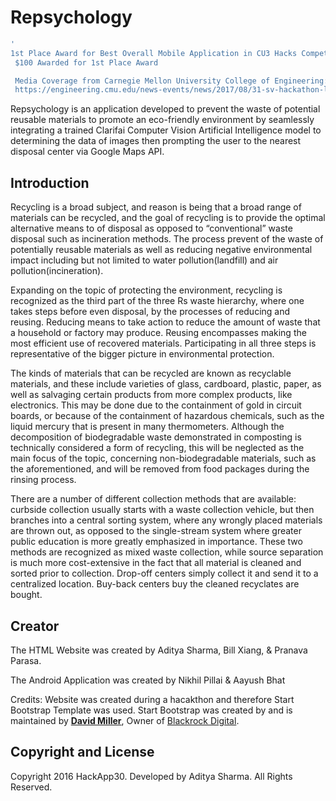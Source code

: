 # Repsychology
``` bash
' 
1st Place Award for Best Overall Mobile Application in CU3 Hacks Competition July 2017
 $100 Awarded for 1st Place Award

 Media Coverage from Carnegie Mellon University College of Engineering: 
 https://engineering.cmu.edu/news-events/news/2017/08/31-sv-hackathon-library.html
```

Repsychology is an application developed to prevent the waste of potential reusable materials to promote an eco-friendly
environment by seamlessly integrating a trained Clarifai Computer Vision Artificial Intelligence model to determining the data
of images then prompting the user to the nearest disposal center via Google Maps API.

## Introduction

Recycling is a broad subject, and reason is being that a broad range of materials can be recycled, and the goal of recycling
is to provide the optimal alternative means to of disposal as opposed to “conventional” waste disposal such as incineration
methods. The process prevent of the waste of potentially reusable materials as well as reducing negative environmental impact
including but not limited to water pollution(landfill) and air pollution(incineration). 

Expanding on the topic of protecting the environment, recycling is recognized as the third part of the three Rs waste
hierarchy, where one takes steps before even disposal, by the processes of reducing and reusing. Reducing means to take action
to reduce the amount of waste that a household or factory may produce. Reusing encompasses making the most efficient use of
recovered materials. Participating in all three steps is representative of the bigger picture in environmental protection.

The kinds of materials that can be recycled are known as recyclable materials, and these include varieties of glass,
cardboard, plastic, paper, as well as salvaging certain products from more complex products, like electronics. This may be
done due to the containment of gold in circuit boards, or because of the containment of hazardous chemicals, such as the
liquid mercury that is present in many thermometers. Although the decomposition of biodegradable waste demonstrated in
composting is technically considered a form of recycling, this will be neglected as the main focus of the topic, concerning
non-biodegradable materials, such as the aforementioned, and will be removed from food packages during the rinsing process. 

There are a number of different collection methods that are available: curbside collection usually starts with a waste
collection vehicle, but then branches into a central sorting system, where any wrongly placed materials are thrown out, as
opposed to the single-stream system where greater public education is more greatly emphasized in importance. These two methods
are recognized as mixed waste collection, while source separation is much more cost-extensive in the fact that all material is
cleaned and sorted prior to collection. Drop-off centers simply collect it and send it to a centralized location. Buy-back
centers buy the cleaned recyclates are bought.

## Creator

The HTML Website was created by Aditya Sharma, Bill Xiang, & Pranava Parasa.

The Android Application was created by Nikhil Pillai & Aayush Bhat

Credits: 
Website was created during a hacakthon and therefore Start Bootstrap Template was used. Start Bootstrap was created by and is maintained by **[David Miller](http://davidmiller.io/)**, Owner of [Blackrock Digital](http://blackrockdigital.io/).

## Copyright and License

Copyright 2016 HackApp30. Developed by Aditya Sharma. All Rights Reserved.
